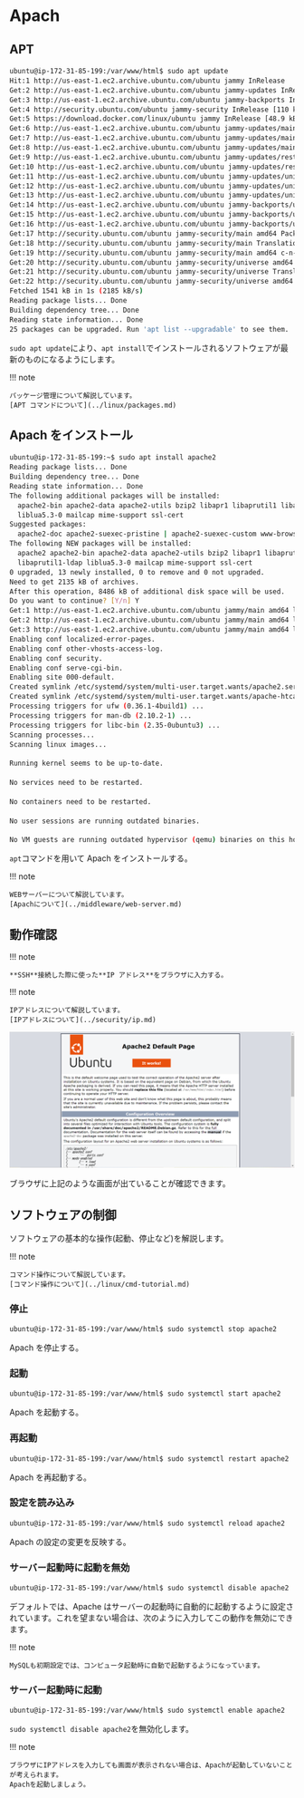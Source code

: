 # Apach

## APT

```sh
ubuntu@ip-172-31-85-199:/var/www/html$ sudo apt update
Hit:1 http://us-east-1.ec2.archive.ubuntu.com/ubuntu jammy InRelease
Get:2 http://us-east-1.ec2.archive.ubuntu.com/ubuntu jammy-updates InRelease [109 kB]
Get:3 http://us-east-1.ec2.archive.ubuntu.com/ubuntu jammy-backports InRelease [99.8 kB]
Get:4 http://security.ubuntu.com/ubuntu jammy-security InRelease [110 kB]
Get:5 https://download.docker.com/linux/ubuntu jammy InRelease [48.9 kB]
Get:6 http://us-east-1.ec2.archive.ubuntu.com/ubuntu jammy-updates/main amd64 Packages [323 kB]
Get:7 http://us-east-1.ec2.archive.ubuntu.com/ubuntu jammy-updates/main Translation-en [78.1 kB]
Get:8 http://us-east-1.ec2.archive.ubuntu.com/ubuntu jammy-updates/main amd64 c-n-f Metadata [5552 B]
Get:9 http://us-east-1.ec2.archive.ubuntu.com/ubuntu jammy-updates/restricted amd64 Packages [194 kB]
Get:10 http://us-east-1.ec2.archive.ubuntu.com/ubuntu jammy-updates/restricted Translation-en [29.5 kB]
Get:11 http://us-east-1.ec2.archive.ubuntu.com/ubuntu jammy-updates/universe amd64 Packages [131 kB]
Get:12 http://us-east-1.ec2.archive.ubuntu.com/ubuntu jammy-updates/universe Translation-en [46.6 kB]
Get:13 http://us-east-1.ec2.archive.ubuntu.com/ubuntu jammy-updates/universe amd64 c-n-f Metadata [2680 B]
Get:14 http://us-east-1.ec2.archive.ubuntu.com/ubuntu jammy-backports/universe amd64 Packages [6552 B]
Get:15 http://us-east-1.ec2.archive.ubuntu.com/ubuntu jammy-backports/universe Translation-en [8064 B]
Get:16 http://us-east-1.ec2.archive.ubuntu.com/ubuntu jammy-backports/universe amd64 c-n-f Metadata [236 B]
Get:17 http://security.ubuntu.com/ubuntu jammy-security/main amd64 Packages [191 kB]
Get:18 http://security.ubuntu.com/ubuntu jammy-security/main Translation-en [45.9 kB]
Get:19 http://security.ubuntu.com/ubuntu jammy-security/main amd64 c-n-f Metadata [3108 B]
Get:20 http://security.ubuntu.com/ubuntu jammy-security/universe amd64 Packages [78.1 kB]
Get:21 http://security.ubuntu.com/ubuntu jammy-security/universe Translation-en [27.7 kB]
Get:22 http://security.ubuntu.com/ubuntu jammy-security/universe amd64 c-n-f Metadata [1668 B]
Fetched 1541 kB in 1s (2185 kB/s)
Reading package lists... Done
Building dependency tree... Done
Reading state information... Done
25 packages can be upgraded. Run 'apt list --upgradable' to see them.
```

`sudo apt update`により、`apt install`でインストールされるソフトウェアが最新のものになるようにします。

!!! note

    パッケージ管理について解説しています。
    [APT コマンドについて](../linux/packages.md)

## Apach をインストール

```sh
ubuntu@ip-172-31-85-199:~$ sudo apt install apache2
Reading package lists... Done
Building dependency tree... Done
Reading state information... Done
The following additional packages will be installed:
  apache2-bin apache2-data apache2-utils bzip2 libapr1 libaprutil1 libaprutil1-dbd-sqlite3 libaprutil1-ldap
  liblua5.3-0 mailcap mime-support ssl-cert
Suggested packages:
  apache2-doc apache2-suexec-pristine | apache2-suexec-custom www-browser bzip2-doc
The following NEW packages will be installed:
  apache2 apache2-bin apache2-data apache2-utils bzip2 libapr1 libaprutil1 libaprutil1-dbd-sqlite3
  libaprutil1-ldap liblua5.3-0 mailcap mime-support ssl-cert
0 upgraded, 13 newly installed, 0 to remove and 0 not upgraded.
Need to get 2135 kB of archives.
After this operation, 8486 kB of additional disk space will be used.
Do you want to continue? [Y/n] Y
Get:1 http://us-east-1.ec2.archive.ubuntu.com/ubuntu jammy/main amd64 libapr1 amd64 1.7.0-8build1 [107 kB]
Get:2 http://us-east-1.ec2.archive.ubuntu.com/ubuntu jammy/main amd64 libaprutil1 amd64 1.6.1-5ubuntu4 [92.4 kB]
Get:3 http://us-east-1.ec2.archive.ubuntu.com/ubuntu jammy/main amd64 libaprutil1-dbd-sqlite3 amd64 1.6.1-5ubuntu4 [11.3 kB]
Enabling conf localized-error-pages.
Enabling conf other-vhosts-access-log.
Enabling conf security.
Enabling conf serve-cgi-bin.
Enabling site 000-default.
Created symlink /etc/systemd/system/multi-user.target.wants/apache2.service → /lib/systemd/system/apache2.service.
Created symlink /etc/systemd/system/multi-user.target.wants/apache-htcacheclean.service → /lib/systemd/system/apache-htcacheclean.service.
Processing triggers for ufw (0.36.1-4build1) ...
Processing triggers for man-db (2.10.2-1) ...
Processing triggers for libc-bin (2.35-0ubuntu3) ...
Scanning processes...
Scanning linux images...

Running kernel seems to be up-to-date.

No services need to be restarted.

No containers need to be restarted.

No user sessions are running outdated binaries.

No VM guests are running outdated hypervisor (qemu) binaries on this host.
```

`apt`コマンドを用いて Apach をインストールする。

!!! note

    WEBサーバーについて解説しています。
    [Apachについて](../middleware/web-server.md)

## 動作確認

!!! note

    **SSH**接続した際に使った**IP アドレス**をブラウザに入力する。

!!! note

    IPアドレスについて解説しています。
    [IPアドレスについて](../security/ip.md)

![](../../assets/images/Apach_defoulte.png)

ブラウザに上記のような画面が出ていることが確認できます。

## ソフトウェアの制御

ソフトウェアの基本的な操作(起動、停止など)を解説します。

!!! note

    コマンド操作について解説しています。
    [コマンド操作について](../linux/cmd-tutorial.md)

### 停止

```sh
ubuntu@ip-172-31-85-199:/var/www/html$ sudo systemctl stop apache2
```

Apach を停止する。

### 起動

```sh
ubuntu@ip-172-31-85-199:/var/www/html$ sudo systemctl start apache2
```

Apach を起動する。

### 再起動

```sh
ubuntu@ip-172-31-85-199:/var/www/html$ sudo systemctl restart apache2
```

Apach を再起動する。

### 設定を読み込み

```sh
ubuntu@ip-172-31-85-199:/var/www/html$ sudo systemctl reload apache2
```

Apach の設定の変更を反映する。

### サーバー起動時に起動を無効

```sh
ubuntu@ip-172-31-85-199:/var/www/html$ sudo systemctl disable apache2
```

デフォルトでは、Apache はサーバーの起動時に自動的に起動するように設定されています。これを望まない場合は、次のように入力してこの動作を無効にできます。

!!! note

    MySQLも初期設定では、コンピュータ起動時に自動で起動するようになっています。

### サーバー起動時に起動

```sh
ubuntu@ip-172-31-85-199:/var/www/html$ sudo systemctl enable apache2
```

`sudo systemctl disable apache2`を無効化します。

!!! note

    ブラウザにIPアドレスを入力しても画面が表示されない場合は、Apachが起動していないことが考えられます。
    Apachを起動しましょう。
